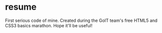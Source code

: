 # resume
First serious code of mine. Created during the GoIT team's free HTML5 and CSS3 basics marathon. Hope it'll be useful!
